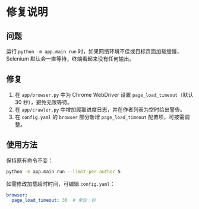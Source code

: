# 修复说明

## 问题

运行 `python -m app.main run` 时，如果网络环境不佳或目标页面加载缓慢，Selenium 默认会一直等待，终端看起来没有任何输出。

## 修复

1. 在 `app/browser.py` 中为 Chrome WebDriver 设置 `page_load_timeout`（默认 30 秒），避免无限等待。
2. 在 `app/crawler.py` 中增加爬取进度日志，并在作者列表为空时给出警告。
3. 在 `config.yaml` 的 `browser` 部分新增 `page_load_timeout` 配置项，可按需调整。

## 使用方法

保持原有命令不变：

```bash
python -m app.main run --limit-per-author 5
```

如需修改加载超时时间，可编辑 `config.yaml`：

```yaml
browser:
  page_load_timeout: 30  # 单位：秒
```
